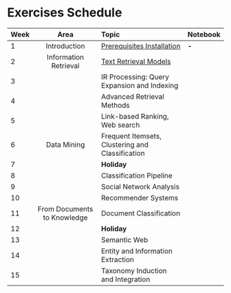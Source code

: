 # Exercises Schedule

| Week | Area                        | Topic                                            | Notebook    | 
|:-----|:---------------------------:|:-------------------------------------------------|:------------|
| 1    | Introduction                | [Prerequisites Installation](Prerequisites.md)	  | **-** 			|
| 2    | Information Retrieval       | [Text Retrieval Models](01.Vector_Space_Retrieval/Vector_Space_Retrieval.ipynb)                            |             |
| 3    |                             | IR Processing: Query Expansion and Indexing      |             |
| 4    |                             | Advanced Retrieval Methods                       |             |
| 5    |                             | Link-based Ranking, Web search                   |             |
| 6    | Data Mining                 | Frequent Itemsets, Clustering and Classification |             |
| 7    |                             | **Holiday**                                      |             |
| 8    |                             | Classification Pipeline                          |             |
| 9    |                             | Social Network Analysis                          |             |
| 10   |                             | Recommender Systems                              |             |
| 11   | From Documents to Knowledge | Document Classification                          |             |
| 12   |                             | **Holiday**                                      |             |
| 13   |                             | Semantic Web                                     |             |
| 14   |                             | Entity and Information Extraction                |             |
| 15   |                             | Taxonomy Induction and Integration               |             |

